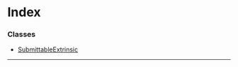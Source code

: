 

# Index

### Classes

* [SubmittableExtrinsic](../classes/_submittableextrinsic_.submittableextrinsic.md)

---


